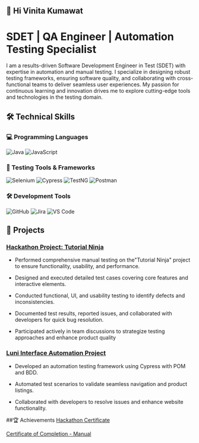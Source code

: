 ##  👋 Hi Vinita Kumawat

# SDET | QA Engineer | Automation Testing Specialist
I am a results-driven Software Development Engineer in Test (SDET) with expertise in automation and manual testing. I specialize in designing robust testing frameworks, ensuring software quality, and collaborating with cross-functional teams to deliver seamless user experiences. My passion for continuous learning and innovation drives me to explore cutting-edge tools and technologies in the testing domain.

## 🛠️ Technical Skills

### 💻 Programming Languages  
![Java](https://img.shields.io/badge/Java-ED8B00?style=for-the-badge&logo=java&logoColor=white)           ![JavaScript](https://img.shields.io/badge/JavaScript-F7DF1E?style=for-the-badge&logo=javascript&logoColor=black)  

### 🧪 Testing Tools & Frameworks  
![Selenium](https://img.shields.io/badge/Selenium-43B02A?style=for-the-badge&logo=selenium&logoColor=white)     ![Cypress](https://img.shields.io/badge/Cypress-17202C?style=for-the-badge&logo=cypress&logoColor=white)    ![TestNG](https://img.shields.io/badge/TestNG-FF5733?style=for-the-badge&logo=testng&logoColor=white)    ![Postman](https://img.shields.io/badge/Postman-FF6C37?style=for-the-badge&logo=postman&logoColor=white)  

### 🛠️ Development Tools   
![GitHub](https://img.shields.io/badge/GitHub-181717?style=for-the-badge&logo=github&logoColor=white)     ![Jira](https://img.shields.io/badge/Jira-0052CC?style=for-the-badge&logo=jira&logoColor=white)   ![VS Code](https://img.shields.io/badge/VS%20Code-0078D4?style=for-the-badge&logo=visual-studio-code&logoColor=white)  

## 📂 Projects
### [Hackathon Project: Tutorial Ninja](https://github.com/VinitaKumawat/TutorialNinja_8192-1)
* Performed comprehensive manual testing on the"Tutorial Ninja" project to ensure functionality, usability, and performance.

* Designed and executed detailed test cases covering core features and interactive elements.

* Conducted functional, UI, and usability testing to identify defects and inconsistencies.

* Documented test results, reported issues, and collaborated with developers for quick bug resolution.

* Participated actively in team discussions to strategize testing approaches and enhance product quality

 ### [Luni Interface Automation Project](https://github.com/yourusername/your-repo)
* Developed an automation testing framework using Cypress with POM and BDD.
  
* Automated test scenarios to validate seamless navigation and product listings.

* Collaborated with developers to resolve issues and enhance website functionality.

##🏆 Achievements
[Hackathon Certificate](https://drive.google.com/file/d/1nIkhatldvGxyQR-nRNSP1EOADShIv43W/view)

[Certificate of Completion - Manual](https://drive.google.com/file/d/15QUHAp3iWeYmlK8EvEnZosY720_Xr_gz/view)



 
